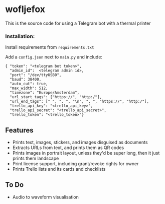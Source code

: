# wofljefox
This is the source code for using a Telegram bot with a thermal printer

### Installation:
Install requirements from `requirements.txt`

Add a `config.json` next to `main.py` and include:
```
{ "token": "<telegram bot token>",
  "admin_id":  <telegram admin id>,
  "port": "/dev/ttyUSB0",
  "baud": 38400,
  "auto_cut": true,
  "max_width": 512,
  "timezone": "Europe/Amsterdam",
  "url_start_tags": ["https://", "http:/"],
  "url_end_tags": [" ", ". ", "\n", ", ", "https://", "http:/"],
  "trello_api_key": "<trello_api_key>",
  "trello_api_secret": "<trello_api_secret>",
  "trello_token": "<trello_token>"}
```

## Features

- Prints text, images, stickers, and images disguised as documents
- Extracts URLs from text, and prints them as QR codes
- Prints images in portrait layout, unless they'd be super long, then it just prints them landscape
- Print license support, including grant/revoke rights for owner
- Prints Trello lists and its cards and checklists

## To Do

- Audio to waveform visualisation
